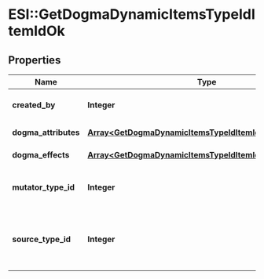 # ESI::GetDogmaDynamicItemsTypeIdItemIdOk

## Properties
Name | Type | Description | Notes
------------ | ------------- | ------------- | -------------
**created_by** | **Integer** | The ID of the character who created the item | 
**dogma_attributes** | [**Array&lt;GetDogmaDynamicItemsTypeIdItemIdDogmaAttribute&gt;**](GetDogmaDynamicItemsTypeIdItemIdDogmaAttribute.md) | dogma_attributes array | 
**dogma_effects** | [**Array&lt;GetDogmaDynamicItemsTypeIdItemIdDogmaEffect&gt;**](GetDogmaDynamicItemsTypeIdItemIdDogmaEffect.md) | dogma_effects array | 
**mutator_type_id** | **Integer** | The type ID of the mutator used to generate the dynamic item. | 
**source_type_id** | **Integer** | The type ID of the source item the mutator was applied to create the dynamic item. | 

